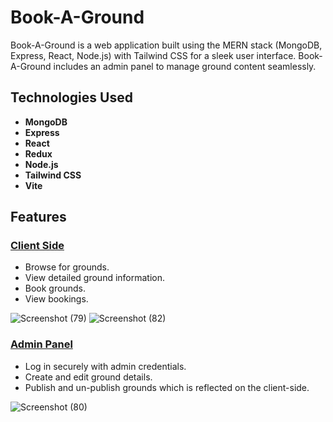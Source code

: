 # Book-A-Ground

Book-A-Ground is a web application built using the MERN stack (MongoDB, Express, React, Node.js) with Tailwind CSS for a sleek user interface. Book-A-Ground includes an admin panel to manage ground content seamlessly.

## Technologies Used

- **MongoDB**
- **Express**
- **React**
- **Redux**
- **Node.js**
- **Tailwind CSS**
- **Vite**

## Features

### [Client Side](#)
- Browse for grounds.
- View detailed ground information.
- Book grounds.
- View bookings.
  
![Screenshot (79)](https://github.com/krisgoswami/ground-booking-app/assets/91143716/7bcd5596-b3a2-48b2-a2a3-c635258e3362)
![Screenshot (82)](https://github.com/krisgoswami/ground-booking-app/assets/91143716/3b1009f6-f35e-4fbc-ba0b-f18bc9ec1edb)

### [Admin Panel](#)
- Log in securely with admin credentials.
- Create and edit ground details.
- Publish and un-publish grounds which is reflected on the client-side.

![Screenshot (80)](https://github.com/krisgoswami/ground-booking-app/assets/91143716/0bf367df-651d-42d8-9fce-caeddf10b379)
